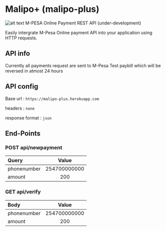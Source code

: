 # Malipo+ (malipo-plus)
![alt text](https://github.com/EdwinWalela/malipoplus/blob/master/logo.png)
M-PESA Online Payment REST API
(under-development)

Easily intergrate M-Pesa Online payment API into your application using HTTP requests.
## API info
Currently all payments request are sent to M-Pesa Test paybill which will be reversed in atmost 24 hours

## API config
Base url : `https://malipo-plus.herokuapp.com`

headers : `none`

response format : `json`

## End-Points

### POST api/newpayment
| Query          | Value        |
| :------------- |:------------:|
| phonenumber    | 254700000000 |
| amount         | 200          |

### GET api/verify
| Body           | Value        |
| :------------- |:------------:|
| phonenumber    | 254700000000 |
| amount         | 200          |

